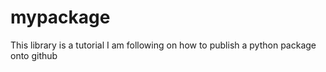 # mypackage
This library is a tutorial I am following on how to publish
 a python package onto github